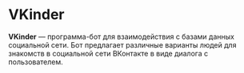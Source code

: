 # VKinder
**VKinder** — программа-бот для взаимодействия с базами данных социальной сети. 
Бот предлагает различные варианты людей для знакомств в социальной сети ВКонтакте в виде диалога с пользователем.